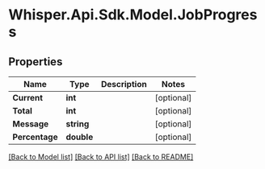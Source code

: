 # Whisper.Api.Sdk.Model.JobProgress

## Properties

Name | Type | Description | Notes
------------ | ------------- | ------------- | -------------
**Current** | **int** |  | [optional] 
**Total** | **int** |  | [optional] 
**Message** | **string** |  | [optional] 
**Percentage** | **double** |  | [optional] 

[[Back to Model list]](../../README.md#documentation-for-models) [[Back to API list]](../../README.md#documentation-for-api-endpoints) [[Back to README]](../../README.md)

